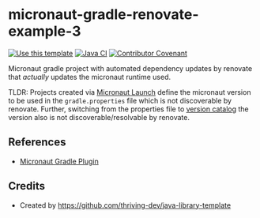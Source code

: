# micronaut-gradle-renovate-example-3

[![Use this template](https://img.shields.io/badge/from-java--library--template-brightgreen?logo=dropbox)](https://github.com/thriving-dev/java-library-template/generate)
[![Java CI](https://github.com/thriving-dev/micronaut-gradle-renovate-example-3/actions/workflows/1.pipeline.yml/badge.svg)](https://github.com/thriving-dev/micronaut-gradle-renovate-example-3/actions/workflows/1.pipeline.yml)
[![Contributor Covenant](https://img.shields.io/badge/Contributor%20Covenant-2.1-4baaaa.svg)](CODE_OF_CONDUCT.md)

Micronaut gradle project with automated dependency updates by renovate that _actually_ updates the micronaut runtime used.

TLDR: Projects created via [Micronaut Launch](https://micronaut.io/launch) define the micronaut version to be used in the `gradle.properties` file which is not discoverable by renovate.
Further, switching from the properties file to [version catalog](https://docs.gradle.org/current/userguide/platforms.html#sub:central-declaration-of-dependencies) the version also is not discoverable/resolvable by renovate.


## References
- [Micronaut Gradle Plugin](https://micronaut-projects.github.io/micronaut-gradle-plugin/latest/index.html)

## Credits
- Created by https://github.com/thriving-dev/java-library-template
